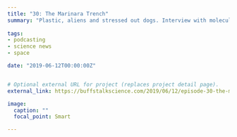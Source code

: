 ```yaml
---
title: "30: The Marinara Trench"
summary: "Plastic, aliens and stressed out dogs. Interview with molecular biologist Atma Ivancevic."
  
tags:
- podcasting
- science news
- space

date: "2019-06-12T00:00:00Z"


# Optional external URL for project (replaces project detail page).
external_link: https://buffstalkscience.com/2019/06/12/episode-30-the-marinara-trench/

image:
  caption: ""
  focal_point: Smart

---
```

